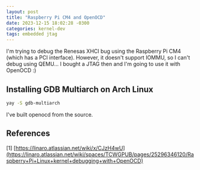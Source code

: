 ```yaml
---
layout: post
title: "Raspberry Pi CM4 and OpenOCD"
date: 2023-12-15 18:02:28 -0300
categories: kernel-dev
tags: embedded jtag
---
```


I'm trying to debug the Renesas XHCI bug using the Raspberry Pi CM4 (which has a PCI interface). However, it doesn't 
support IOMMU, so I can't debug using QEMU... I bought a JTAG then and I'm going to use it with OpenOCD :)

## Installing GDB Multiarch on Arch Linux

```sh
yay -S gdb-multiarch
```

I've built openocd from the source.

## References

\[1] [https://linaro.atlassian.net/wiki/x/CJzH4wU](https://linaro.atlassian.net/wiki/spaces/TCWGPUB/pages/25296346120/Raspberry+Pi+Linux+kernel+debugging+with+OpenOCD)
